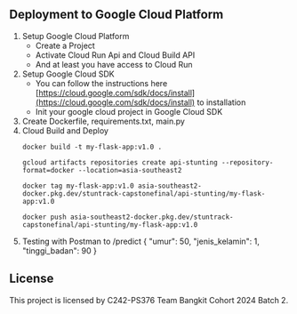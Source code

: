 ## Deployment to Google Cloud Platform
1) Setup Google Cloud Platform
    - Create a Project
    - Activate Cloud Run Api and Cloud Build API
    - And at least you have access to Cloud Run 
2) Setup Google Cloud SDK
    - You can follow the instructions here [https://cloud.google.com/sdk/docs/install](https://cloud.google.com/sdk/docs/install) to installation
    - Init your google cloud project in Google Cloud SDK
3) Create Dockerfile, requirements.txt, main.py
4) Cloud Build and Deploy
    ```
    docker build -t my-flask-app:v1.0 .

    gcloud artifacts repositories create api-stunting --repository-format=docker --location=asia-southeast2

    docker tag my-flask-app:v1.0 asia-southeast2-docker.pkg.dev/stuntrack-capstonefinal/api-stunting/my-flask-app:v1.0

    docker push asia-southeast2-docker.pkg.dev/stuntrack-capstonefinal/api-stunting/my-flask-app:v1.0
    
    ```
4) Testing with Postman to /predict
    {
      "umur": 50,
      "jenis_kelamin": 1,
      "tinggi_badan": 90
    }  

## License
This project is licensed by C242-PS376 Team Bangkit Cohort 2024 Batch 2.
